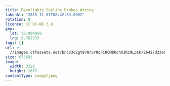 ```yaml
---
title: Revolights Skyline Broken Wiring
takenAt: '2015-11-01T08:42:53.000Z'
rotation: 0
license: CC BY-ND 3.0
geo:
  lat: 50.094958
  lng: 8.762233
tags: []
url: >-
  //images.ctfassets.net/bncv3c2gt878/5r0qFi0CM8hchXJRz9LpCk/26427d33eb8a675a627107bc4cc4e2e6/revolights-skyline-broken-wiring_22052377713_o
size: 673693
image:
  width: 3328
  height: 1872
contentType: image/jpeg
---
```


                               